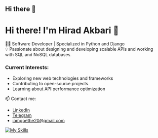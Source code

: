 ## Hi there 👋
# Hi there! I'm Hirad Akbari 👋
👨‍💻 Software Developer | Specialized in Python and Django  
💡 Passionate about designing and developing scalable APIs and working with SQL and NoSQL databases.

### Current Interests:
- Exploring new web technologies and frameworks  
- Contributing to open-source projects  
- Learning about API performance optimization

📫 Contact me:  
- [LinkedIn](https://www.linkedin.com/in/iamhirad)  
- [Telegram](https://t.me/iamhirad_de)  
- iamgoethe20@gmail.com










[![My Skills](https://skillicons.dev/icons?i=python,django,redis,docker,postgresql,wordpress,php,figma,discord,fastapi)](https://skillicons.dev)
